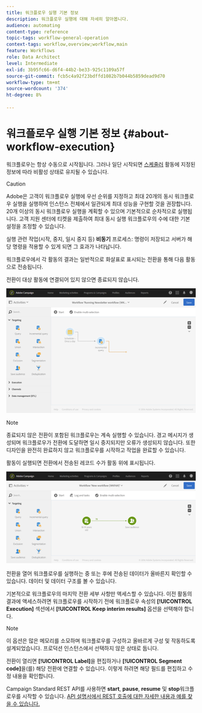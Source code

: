 ```yaml
---
title: 워크플로우 실행 기본 정보
description: 워크플로우 실행에 대해 자세히 알아봅니다.
audience: automating
content-type: reference
topic-tags: workflow-general-operation
context-tags: workflow,overview;workflow,main
feature: Workflows
role: Data Architect
level: Intermediate
exl-id: 3b95fc66-d6f4-44b2-be33-925c1109a57f
source-git-commit: fcb5c4a92f23bdffd1082b7b044b5859dead9d70
workflow-type: tm+mt
source-wordcount: '374'
ht-degree: 8%

---
```


# 워크플로우 실행 기본 정보 {#about-workflow-execution}

워크플로우는 항상 수동으로 시작됩니다. 그러나 일단 시작되면 [스케줄러](../../automating/using/scheduler.md) 활동에 지정된 정보에 따라 비활성 상태로 유지될 수 있습니다.

>[!CAUTION]
>
> Adobe은 고객이 워크플로우 실행에 우선 순위를 지정하고 최대 20개의 동시 워크플로우 실행을 실행하여 인스턴스 전체에서 일관되게 최대 성능을 구현할 것을 권장합니다. 20개 이상의 동시 워크플로우 실행을 계획할 수 있으며 기본적으로 순차적으로 실행됩니다. 고객 지원 센터에 티켓을 제출하여 최대 동시 실행 워크플로우의 수에 대한 기본 설정을 조정할 수 있습니다.

실행 관련 작업(시작, 중지, 일시 중지 등) **비동기** 프로세스: 명령이 저장되고 서버가 해당 명령을 적용할 수 있게 되면 그 효과가 나타납니다.

워크플로우에서 각 활동의 결과는 일반적으로 화살표로 표시되는 전환을 통해 다음 활동으로 전송됩니다.

전환이 대상 활동에 연결되어 있지 않으면 종료되지 않습니다.

![](assets/wkf_execution_1.png)

>[!NOTE]
>
>종료되지 않은 전환이 포함된 워크플로우는 계속 실행할 수 있습니다. 경고 메시지가 생성되며 워크플로우가 전환에 도달하면 일시 중지되지만 오류가 생성되지 않습니다. 또한 디자인을 완전히 완료하지 않고 워크플로우를 시작하고 작업을 완료할 수 있습니다.

활동이 실행되면 전환에서 전송된 레코드 수가 활동 위에 표시됩니다.

![](assets/wkf_transition_count.png)

전환을 열어 워크플로우를 실행하는 중 또는 후에 전송된 데이터가 올바른지 확인할 수 있습니다. 데이터 및 데이터 구조를 볼 수 있습니다.

기본적으로 워크플로우의 마지막 전환 세부 사항만 액세스할 수 있습니다. 이전 활동의 결과에 액세스하려면 워크플로우를 시작하기 전에 워크플로우 속성의 **[!UICONTROL Execution]** 섹션에서 **[!UICONTROL Keep interim results]** 옵션을 선택해야 합니다.

>[!NOTE]
>
>이 옵션은 많은 메모리를 소모하며 워크플로우를 구성하고 올바르게 구성 및 작동하도록 설계되었습니다. 프로덕션 인스턴스에서 선택하지 않은 상태로 둡니다.

전환이 열리면 **[!UICONTROL Label]**&#x200B;을 편집하거나 **[!UICONTROL Segment code]**&#x200B;을(를) 해당 전환에 연결할 수 있습니다. 이렇게 하려면 해당 필드를 편집하고 수정 내용을 확인합니다.

Campaign Standard REST API를 사용하면 **start**, **pause**, **resume** 및 **stop**&#x200B;워크플로우를 시작할 수 있습니다. [API 설명서에서 REST 호출에 대한 자세한 내용과 예를 찾을 수 있습니다.](../../api/using/controlling-a-workflow.md)
